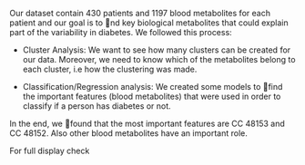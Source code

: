 Our dataset contain 430 patients and 1197 blood metabolites for each patient
and our goal is to nd key biological metabolites that could explain part of the
variability in diabetes.  We followed this process:

* Cluster Analysis: We want to see how many clusters can be created for our
data. Moreover, we need to know which of the metabolites belong to each
cluster, i.e how the clustering was made.

* Classification/Regression analysis: We created some models to find the
important features (blood metabolites) that were used in order to classify
if a person has diabetes or not.

In the end, we found that the most important features are CC 48153 and CC 48152.
Also other blood metabolites have an important role.

For full display check
